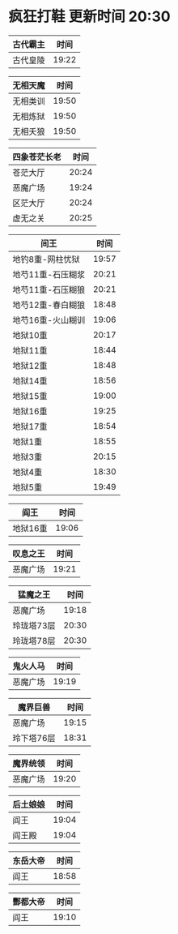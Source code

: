 # 疯狂打鞋 更新时间 20:30

| 古代霸主   | 时间    |
|--------|-------|
| 古代皇陵 | 19:22 |

| 无相天魔   | 时间    |
|--------|-------|
| 无相类训 | 19:50 |
| 无相炼狱 | 19:50 |
| 无相夭狼 | 19:50 |

| 四象苍茫长老   | 时间    |
|--------|-------|
| 苍茫大厅 | 20:24 |
| 恶魔广场 | 19:24 |
| 区茫大厅 | 20:24 |
| 虚无之关 | 20:25 |

| 间王   | 时间    |
|--------|-------|
| 地钓8重-网柱忧狱 | 19:57 |
| 地芍11重-石压糊浆 | 20:21 |
| 地芍11重-石压糊狼 | 20:21 |
| 地芍12重-春白糊狼 | 18:48 |
| 地芍16重-火山糊训 | 19:06 |
| 地狱10重 | 20:17 |
| 地狱11重 | 18:44 |
| 地狱12重 | 18:48 |
| 地狱14重 | 18:56 |
| 地狱15重 | 19:00 |
| 地狱16重 | 19:25 |
| 地狱17重 | 18:54 |
| 地狱1重 | 18:55 |
| 地狱3重 | 20:15 |
| 地狱4重 | 18:30 |
| 地狱5重 | 19:49 |

| 阎王   | 时间    |
|--------|-------|
| 地狱16重 | 19:06 |

| 叹息之王   | 时间    |
|--------|-------|
| 恶魔广场 | 19:21 |

| 猛魔之王   | 时间    |
|--------|-------|
| 恶魔广场 | 19:18 |
| 玲珑塔73层 | 20:30 |
| 玲珑塔78层 | 20:30 |

| 鬼火人马   | 时间    |
|--------|-------|
| 恶魔广场 | 19:19 |

| 魔界巨兽   | 时间    |
|--------|-------|
| 恶魔广场 | 19:15 |
| 玲下塔76层 | 18:31 |

| 魔界统领   | 时间    |
|--------|-------|
| 恶魔广场 | 19:20 |

| 后土娘娘   | 时间    |
|--------|-------|
| 阎王 | 19:04 |
| 阎王殿 | 19:04 |

| 东岳大帝   | 时间    |
|--------|-------|
| 阎王 | 18:58 |

| 酆都大帝   | 时间    |
|--------|-------|
| 阎王 | 19:10 |